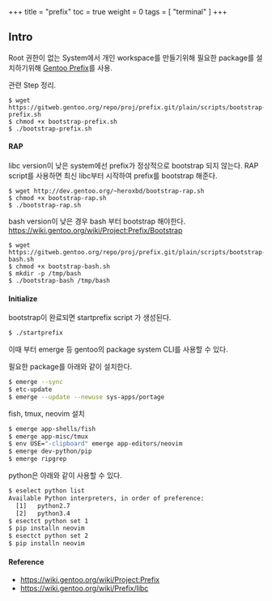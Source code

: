 +++
title  = "prefix"
toc    = true
weight = 0
tags = [ "terminal" ]
+++

## Intro

Root 권한이 없는 System에서 
개인 workspace를 만들기위해 필요한 package를 설치하기위해 
[Gentoo Prefix](https://wiki.gentoo.org/wiki/Project:Prefix)를 사용.

관련 Step 정리.

```
$ wget https://gitweb.gentoo.org/repo/proj/prefix.git/plain/scripts/bootstrap-prefix.sh
$ chmod +x bootstrap-prefix.sh
$ ./bootstrap-prefix.sh
```

#### RAP

libc version이 낮은 system에선 prefix가 정상적으로 bootstrap 되지 않는다.
RAP script를 사용하면 최신 libc부터 시작하여 prefix를 bootstrap 해준다.

```bashl
$ wget http://dev.gentoo.org/~heroxbd/bootstrap-rap.sh
$ chmod +x bootstrap-rap.sh
$ ./bootstrap-rap.sh
```

bash version이 낮은 경우 bash 부터 bootstrap 해야한다.
https://wiki.gentoo.org/wiki/Project:Prefix/Bootstrap

```
$ wget https://gitweb.gentoo.org/repo/proj/prefix.git/plain/scripts/bootstrap-bash.sh
$ chmod +x bootstrap-bash.sh
$ mkdir -p /tmp/bash
$ ./bootstrap-bash /tmp/bash
```

#### Initialize

bootstrap이 완료되면 startprefix script 가 생성된다.
```bash
$ ./startprefix
```

이때 부터 emerge 등 gentoo의 package system CLI를 사용할 수 있다.

필요한 package를 아래와 같이 설치한다.


```bash
$ emerge --sync
$ etc-update
$ emerge --update --newuse sys-apps/portage
```

fish, tmux, neovim 설치

```bash
$ emerge app-shells/fish
$ emerge app-misc/tmux
$ env USE="-clipboard" emerge app-editors/neovim
$ emerge dev-python/pip
$ emerge ripgrep
```

python은 아래와 같이 사용할 수 있다.

```bash
$ eselect python list
Available Python interpreters, in order of preference:
  [1]   python2.7
  [2]   python3.4
$ esectct python set 1
$ pip installn neovim
$ esectct python set 2
$ pip installn neovim
```

#### Reference
- https://wiki.gentoo.org/wiki/Project:Prefix
- https://wiki.gentoo.org/wiki/Prefix/libc
